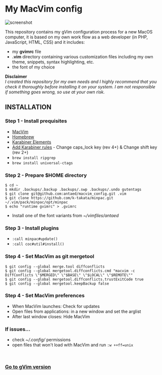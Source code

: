 # My MacVim config

![screenshot](https://repository-images.githubusercontent.com/221780628/b6f09b00-0940-11ea-9447-f21ae15e3c42)

This repository contains my gVim configuration process for a new MacOS computer, it is based on my own work flow as a web developer (in PHP, JavaScript, HTML, CSS) and it includes:

* my **gvimrc** file
* **.vim** directory containing various customization files including my own theme, snippets, syntax highlighting, etc.
* the font of my choice

**Disclaimer**\
*I created this repository for my own needs and I highly recommend that you check it thoroughly before installing it on your system. I am not responsible if something goes wrong, so use at your own risk.*


## INSTALLATION

### Step 1 - Install prequisites

* [MacVim](https://github.com/macvim-dev/macvim/releases/tag/snapshot-161)
* [Homebrew](https://brew.sh/)
* [Karabiner Elements](https://pqrs.org/osx/karabiner/)
* [Add Karabiner rules](https://pqrs.org/osx/karabiner/complex_modifications/) - Change caps_lock key (rev 4+) & Change shift key (rev 2+)
* `brew install ripgrep`
* `brew install universal-ctags`


### Step 2 - Prepare $HOME directory

```
$ cd ~
$ mkdir .backups/.backup .backups/.swp .backups/.undo gutentags
$ git clone git@github.com:antaed/macvim_config.git .vim
$ git clone https://github.com/k-takata/minpac.git ~/.vim/pack/minpac/opt/minpac
$ echo "runtime gvimrc" > .gvimrc
```
* Install one of the font variants from *~/vimfiles/antaed*


### Step 3 - Install plugins

* `:call minpac#update()` 
* `:call coc#util#install()`


### Step 4 - Set MacVim as git mergetool

```
$ git config --global merge.tool diffconflicts
$ git config --global mergetool.diffconflicts.cmd "macvim -c DiffConflicts \"$MERGED\" \"$BASE\" \"$LOCAL\" \"$REMOTE\""
$ git config --global mergetool.diffconflicts.trustExitCode true
$ git config --global mergetool.keepBackup false
```

### Step 4 - Set MacVim preferences

* When MacVim launches: Check for updates
* Open files from applications: in a new window and set the arglist
* After last window closes: Hide MacVim


### If issues...

* check *~/.config/* permissions
* open files that won't load with MacVim and run `:w ++ff=unix`

<br/>

### [Go to gVim version](https://github.com/antaed/gvim_config)

